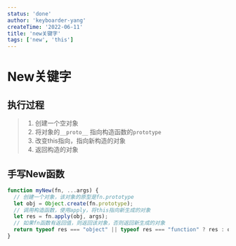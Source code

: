 ```yaml
---
status: 'done'
author: 'keyboarder-yang'
createTime: '2022-06-11'
title: 'new关键字'
tags: ['new', 'this']
---
```


# New关键字

## 执行过程

> 1. 创建一个空对象
> 2. 将对象的`__proto__` 指向构造函数的`prototype`
> 3. 改变this指向，指向新构造的对象
> 4. 返回构造的对象

## 手写New函数
```javascript
function myNew(fn, ...args) {
  // 创建一个对象，该对象的原型是fn.prototype
  let obj = Object.create(fn.prototype);
  // 调用构造函数，使用apply，将this指向新生成的对象
  let res = fn.apply(obj, args);
  // 如果fn函数有返回值，则返回该对象，否则返回新生成的对象
  return typeof res === "object" || typeof res === "function" ? res : obj;
}
```
